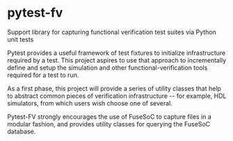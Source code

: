 # pytest-fv
Support library for capturing functional verification test suites via Python unit tests

Pytest provides a useful framework of test fixtures to initialize infrastructure
required by a test. This project aspires to use that approach to incrementally 
define and setup the simulation and other functional-verification tools required
for a test to run. 

As a first phase, this project will provide a series of utility classes that help
to abstract common pieces of verification infrastructure -- for example, HDL 
simulators, from which users wish choose one of several.

Pytest-FV strongly encourages the use of FuseSoC to capture files in a modular
fashion, and provides utility classes for querying the FuseSoC database.



